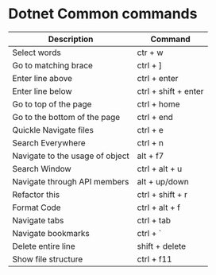 # Dotnet Common commands


| Description                     | Command              |
| ------------------------------- | -------------------- |
| Select words                    | ctr + w              |
| Go to matching brace            | ctrl + ]             |
| Enter line above                | ctrl + enter         |
| Enter line below                | ctrl + shift + enter |
| Go to top of the page           | ctrl + home          |
| Go to the bottom of the page    | ctrl + end           |
| Quickle Navigate files          | ctrl + e             |
| Search Everywhere               | ctrl + n             |
| Navigate to the usage of object | alt + f7             |
| Search Window                   | ctrl + alt + u       |
| Navigate through API members    | alt + up/down        |
| Refactor this                   | ctrl + shift + r     |
| Format Code                     | ctrl + alt + f       |
| Navigate tabs                   | ctrl + tab           |
| Navigate bookmarks              | ctrl + `             |
| Delete entire line              | shift + delete       |
| Show file structure             | ctrl + f11           |